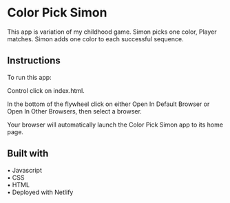 # Color Pick Simon

 This app is variation of my childhood game. Simon picks one color, Player matches. Simon adds one color to each successful sequence.
## Instructions
To run this app:

Control click on index.html.

In the bottom of the flywheel click on either Open In Default Browser or Open In Other Browsers, then select a browser.

Your browser will automatically launch the Color Pick Simon app to its home page.

## Built with
• Javascript <br/>
• CSS<br/>
• HTML<br/>
• Deployed with Netlify
